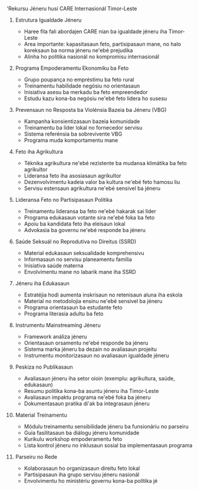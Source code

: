 'Rekursu Jéneru husi CARE Internasionál Timor-Leste

1. Estrutura Igualdade Jéneru
   - Haree fila fali abordajen CARE nian ba igualdade jéneru iha Timor-Leste
   - Area importante: kapasitasaun feto, partisipasaun mane, no halo koreksaun ba norma jéneru ne'ebé prejudika
   - Alinha ho politika nasionál no kompromisu internasionál

2. Programa Empoderamentu Ekonomiku ba Feto
   - Grupo poupança no empréstimu ba feto rural
   - Treinamentu habilidade negósiu no orientasaun
   - Inisiativa asesu ba merkadu ba feto empreendedor
   - Estudu kazu kona-ba negósiu ne'ebé feto lidera ho susesu

3. Prevensaun no Resposta ba Violénsia Bazeia ba Jéneru (VBG)
   - Kampanha konsientizasaun bazeia komunidade
   - Treinamentu ba líder lokal no fornecedor servisu
   - Sistema referénsia ba sobrevivente VBG
   - Programa muda komportamentu mane

4. Feto iha Agrikultura
   - Téknika agrikultura ne'ebé rezistente ba mudansa klimátika ba feto agrikultor
   - Lideransa feto iha asosiasaun agrikultor
   - Dezenvolvimentu kadeia valor ba kultura ne'ebé feto hamosu liu
   - Servisu estensaun agrikultura ne'ebé sensivel ba jéneru

5. Lideransa Feto no Partisipasaun Politika
   - Treinamentu lideransa ba feto ne'ebé hakarak sai líder
   - Programa edukasaun votante sira ne'ebé foka ba feto
   - Apoiu ba kandidata feto iha eleisaun lokal
   - Advokasia ba governu ne'ebé responde ba jéneru

6. Saúde Seksuál no Reprodutiva no Direitus (SSRD)
   - Material edukasaun seksualidade komprehensivu
   - Informasaun no servisu planeamentu família
   - Inisiativa saúde materna
   - Envolvimentu mane no labarik mane iha SSRD

7. Jéneru iha Edukasaun
   - Estratéjia hodi aumenta inskrisaun no retenisaun aluna iha eskola
   - Material no metodolojia ensinu ne'ebé sensivel ba jéneru
   - Programa orientasaun ba estudante feto
   - Programa literasia adultu ba feto

8. Instrumentu Mainstreaming Jéneru
   - Framework análiza jéneru
   - Orientasaun orsamentu ne'ebé responde ba jéneru
   - Sistema marka jéneru ba dezain no avaliasaun projeitu
   - Instrumentu monitorizasaun no avaliasaun igualdade jéneru

9. Peskiza no Publikasaun
   - Avaliasaun jéneru iha setor oioin (exemplu: agrikultura, saúde, edukasaun)
   - Resumu polítika kona-ba asuntu jéneru iha Timor-Leste
   - Avaliasaun impaktu programa ne'ebé foka ba jéneru
   - Dokumentasaun pratika di'ak ba integrasaun jéneru

10. Material Treinamentu
    - Módulu treinamentu sensibilidade jéneru ba funsionáriu no parseiru
    - Guia fasilitasaun ba diálogu jéneru komunidade
    - Kurikulu workshop empoderamentu feto
    - Lista kontrol jéneru no inklusaun sosial ba implementasaun programa

11. Parseiru no Rede
    - Kolaborasaun ho organizasaun direitu feto lokal
    - Partisipasaun iha grupo servisu jéneru nasionál
    - Envolvimentu ho ministériu governu kona-ba polítika jé